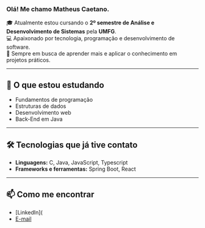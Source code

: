 ### Olá! Me chamo Matheus Caetano.

🎓 Atualmente estou cursando o **2º semestre de Análise e Desenvolvimento de Sistemas** pela **UMFG**.  
💻 Apaixonado por tecnologia, programação e desenvolvimento de software.  
🚀 Sempre em busca de aprender mais e aplicar o conhecimento em projetos práticos.

---

## 🌱 O que estou estudando
- Fundamentos de programação  
- Estruturas de dados    
- Desenvolvimento web
- Back-End em Java

---

## 🛠️ Tecnologias que já tive contato
- **Linguagens:** C, Java, JavaScript, Typescript  
- **Frameworks e ferramentas:** Spring Boot, React

---

## 📫 Como me encontrar
- [LinkedIn](  
- [E-mail](matheus.marques5215@gmail.com) 
 
 
